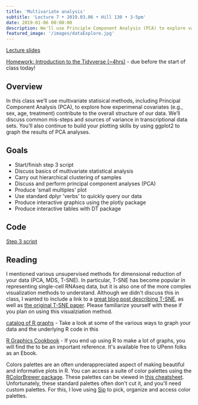 ```yaml
---
title: 'Multivariate analysis'
subtitle: 'Lecture 7 • 2019.03.06 • Hill 130 • 3-5pm'
date: 2019-01-06 00:00:00
description: We'll use Principle Component Analysis (PCA) to explore variables such as sex, age, treatment, etc., and how they influence our data. We’ll also discuss common missteps and sources of variance in transcriptome data sets.
featured_image: '/images/dataExplore.jpg'
---
```


[Lecture slides](https://www.icloud.com/keynote/0i4VPYHj9N0286jLLF20BYipw#Lecture05%5FexploratoryAnalysis)

[Homework: Introduction to the Tidyverse (~4hrs)](https://www.datacamp.com/courses/introduction-to-the-tidyverse) - due before the start of class today!

## Overview

In this class we’ll use multivariate statisical methods, including Principal Component Analysis (PCA), to explore how experimenal covariates (e.g., sex, age, treatment) contribute to the overall structure of our data.  We’ll discuss common mis-steps and sources of variance in transcriptional data sets.  You’ll also continue to build your plotting skills by using ggplot2 to graph the results of PCA analyses.

## Goals

* Start/finish step 3 script
* Discuss basics of multivariate statistical analysis
* Carry out hierarchical clustering of samples
* Discuss and perform principal component analyses (PCA)
* Produce 'small multiples' plot
* Use standard dplyr 'verbs' to quickly query our data
* Produce interactive graphics using the plotly package
* Produce interactive tables with DT package

## Code

[Step 3 script](http://DIYtranscriptomics.github.io/Code/files/Step3_dataWrangling.R)



## Reading

I mentioned various unsupervised methods for dimensional reduction of your data (PCA, MDS, T-SNE).  In particular, T-SNE has become popular in representing single-cell RNAseq data, but it is also one of the more complex visualization methods to understand.  Although we didn't discuss this in class, I wanted to include a link to a [great blog post describing T-SNE](http://distill.pub/2016/misread-tsne/), as well as [the original T-SNE paper](http://DIYtranscriptomics.github.io/Reading/files/TSNE.pdf).  Please familiarize yourself with these if you plan on using this visualziation method.

[catalog of R graphs](http://shiny.stat.ubc.ca/r-graph-catalog/) - Take a look at some of the various ways to graph your data and the underlying R code in this

[R Graphics Cookbook](http://hdl.library.upenn.edu/1017.12/1675994) - If you end up using R to make a lot of graphs, you will find the to be an important reference. It's available free to UPenn folks as an Ebook.

Colors palettes are an often underappreciated aspect of making beautiful and informative plots in R. You can access a suite of color palettes using the [RColorBrewer package](http://colorbrewer2.org).  These palettes can be viewed in [this cheatsheet](http://DIYtranscriptomics.github.io/Reading/files/colorbrewerPalettes.pdf).  Unfortunately, these standard palettes often don't cut it, and you'll need custom palettes. For this, I love using [Sip](https://sipapp.io/) to pick, organize and access color palettes.  
